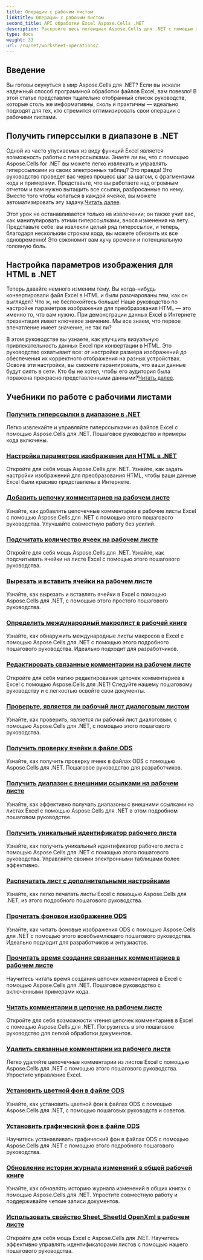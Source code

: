 ```yaml
---
title: Операции с рабочим листом
linktitle: Операции с рабочим листом
second_title: API обработки Excel Aspose.Cells .NET
description: Раскройте весь потенциал Aspose.Cells для .NET с помощью этих практических руководств, охватывающих операции с рабочими листами и улучшение ваших файлов Excel.
type: docs
weight: 33
url: /ru/net/worksheet-operations/
---
```

## Введение

Вы готовы окунуться в мир Aspose.Cells для .NET? Если вы искали надежный способ программной обработки файлов Excel, вам повезло! В этой статье представлен тщательно отобранный список руководств, которые столь же информативны, сколь и практичны — идеально подходят для тех, кто стремится оптимизировать свои операции с рабочими листами.

## Получить гиперссылки в диапазоне в .NET

 Одной из часто упускаемых из виду функций Excel является возможность работы с гиперссылками. Знаете ли вы, что с помощью Aspose.Cells for .NET вы можете легко извлекать и управлять гиперссылками из своих электронных таблиц? Это правда! Это руководство проведет вас через процесс шаг за шагом, с фрагментами кода и примерами. Представьте, что вы работаете над огромным отчетом и вам нужно вытащить все ссылки, разбросанные по нему. Вместо того чтобы копаться в каждой ячейке, вы можете автоматизировать эту задачу.[Читать далее](./get-hyperlinks-in-a-range/).

Этот урок не останавливается только на извлечении; он также учит вас, как манипулировать этими гиперссылками, внося изменения на лету. Представьте себе: вы извлекли целый ряд гиперссылок, и теперь, благодаря нескольким строкам кода, вы можете обновить их все одновременно! Это сэкономит вам кучу времени и потенциальную головную боль.

## Настройка параметров изображения для HTML в .NET

Теперь давайте немного изменим тему. Вы когда-нибудь конвертировали файл Excel в HTML и были разочарованы тем, как он выглядел? Что ж, не беспокойтесь больше! Наше руководство по настройке параметров изображения для преобразования HTML — это именно то, что вам нужно. При демонстрации данных Excel в Интернете презентация имеет ключевое значение. Мы все знаем, что первое впечатление имеет значение, не так ли?

В этом руководстве вы узнаете, как улучшить визуальную привлекательность данных Excel при конвертации в HTML. Это руководство охватывает все: от настройки размера изображений до обеспечения их корректного отображения на разных устройствах. Освоив эти настройки, вы сможете гарантировать, что ваши данные будут сиять в сети. Кто бы не хотел, чтобы его аудитория была поражена прекрасно представленными данными?[Читать далее](./setting-image-preferences-for-html/).

## Учебники по работе с рабочими листами
### [Получить гиперссылки в диапазоне в .NET](./get-hyperlinks-in-a-range/)
Легко извлекайте и управляйте гиперссылками из файлов Excel с помощью Aspose.Cells для .NET. Пошаговое руководство и примеры кода включены.
### [Настройка параметров изображения для HTML в .NET](./setting-image-preferences-for-html/)
Откройте для себя мощь Aspose.Cells для .NET. Узнайте, как задать настройки изображений для преобразования HTML, чтобы ваши данные Excel были красиво представлены в Интернете.
### [Добавить цепочку комментариев на рабочем листе](./add-threaded-comments/)
Узнайте, как добавлять цепочечные комментарии в рабочие листы Excel с помощью Aspose.Cells для .NET с помощью этого пошагового руководства. Улучшайте совместную работу без усилий.
### [Подсчитать количество ячеек на рабочем листе](./count-cells/)
Откройте для себя мощь Aspose.Cells для .NET. Узнайте, как подсчитывать ячейки на листе Excel с помощью этого пошагового руководства.
### [Вырезать и вставить ячейки на рабочем листе](./cut-and-paste-cells/)
Узнайте, как вырезать и вставлять ячейки в Excel с помощью Aspose.Cells для .NET, с помощью этого простого пошагового руководства.
### [Определить международный макролист в рабочей книге](./detect-international-macro-sheet/)
Узнайте, как обнаружить международные листы макросов в Excel с помощью Aspose.Cells для .NET с помощью этого подробного пошагового руководства. Идеально подходит для разработчиков.
### [Редактировать связанные комментарии на рабочем листе](./edit-threaded-comments/)
Откройте для себя магию редактирования цепочек комментариев в Excel с помощью Aspose.Cells для .NET! Следуйте нашему пошаговому руководству и с легкостью освойте свои документы.
### [Проверьте, является ли рабочий лист диалоговым листом](./check-dialog-sheet/)
Узнайте, как проверить, является ли рабочий лист диалоговым, с помощью Aspose.Cells для .NET, с помощью этого пошагового руководства.
### [Получить проверку ячейки в файле ODS](./get-cell-validation-ods/)
Узнайте, как получить проверку ячеек в файлах ODS с помощью Aspose.Cells для .NET. Пошаговое руководство для разработчиков.
### [Получить диапазон с внешними ссылками на рабочем листе](./get-range-with-external-links/)
Узнайте, как эффективно получать диапазоны с внешними ссылками на листах Excel с помощью Aspose.Cells для .NET в этом подробном пошаговом руководстве.
### [Получить уникальный идентификатор рабочего листа](./get-worksheet-id/)
Узнайте, как получить уникальный идентификатор рабочего листа с помощью Aspose.Cells для .NET с помощью этого пошагового руководства. Управляйте своими электронными таблицами более эффективно.
### [Распечатать лист с дополнительными настройками](./print-sheet-with-settings/)
Узнайте, как легко печатать листы Excel с помощью Aspose.Cells для .NET, из этого подробного пошагового руководства.
### [Прочитать фоновое изображение ODS](./read-ods-background/)
Узнайте, как читать фоновые изображения ODS с помощью Aspose.Cells для .NET с помощью этого всеобъемлющего пошагового руководства. Идеально подходит для разработчиков и энтузиастов.
### [Прочитать время создания связанных комментариев в рабочем листе](./read-threaded-comment-created-time/)
Научитесь читать время создания цепочек комментариев в Excel с помощью Aspose.Cells для .NET. Пошаговое руководство с включенными примерами кода.
### [Читать комментарии в цепочке на рабочем листе](./read-threaded-comments/)
Откройте для себя возможности чтения цепочек комментариев в Excel с помощью Aspose.Cells для .NET. Погрузитесь в это пошаговое руководство для легкой обработки документов.
### [Удалить связанные комментарии из рабочего листа](./remove-threaded-comments/)
Легко удаляйте цепочечные комментарии из листов Excel с помощью Aspose.Cells для .NET с помощью этого пошагового руководства. Упростите управление Excel.
### [Установить цветной фон в файле ODS](./set-ods-colored-background/)
Узнайте, как установить цветной фон в файлах ODS с помощью Aspose.Cells для .NET, с помощью пошаговых руководств и советов.
### [Установить графический фон в файле ODS](./set-ods-graphic-background/)
Научитесь устанавливать графический фон в файлах ODS с помощью Aspose.Cells для .NET с помощью этого подробного пошагового руководства.
### [Обновление истории журнала изменений в общей рабочей книге](./update-revision-log-history/)
Узнайте, как обновлять историю журнала изменений в общих книгах с помощью Aspose.Cells для .NET. Упростите совместную работу и поддерживайте четкие записи документов.
### [Использовать свойство Sheet_SheetId OpenXml в рабочем листе](./utilize-sheet-sheetid-property/)
Откройте для себя мощь Excel с Aspose.Cells для .NET. Научитесь эффективно управлять идентификаторами листов с помощью нашего пошагового руководства.